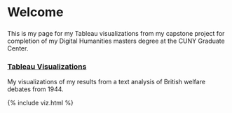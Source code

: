 # Welcome

### 
This is my page for my Tableau visualizations from my capstone project for completion of my Digital Humanities masters degree at the CUNY Graduate Center.

### [Tableau Visualizations](./visualization.md)

My visualizations of my results from a text analysis of British welfare debates from 1944.

{% include viz.html %}
